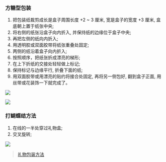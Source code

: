 <!--
abbrlink: jbc6xmpx
-->

### 方糖型包装

1. 把包装纸裁剪成长是盒子周围长度 +2 ~ 3 厘米, 宽是盒子的宽度 +3 厘米, 盒底朝上置于纸张中央;
2. 将右侧的纸张沿盒子向内折入, 并保持纸的边缘位于盒子中央;
3. 再把左侧的纸向内折入;
4. 用透明胶或双面胶带将纸张重叠处固定;
5. 两侧的纸沿着盒子向内折入;
6. 按照顺序，把纸张折成漂亮的梯形;
7. 在上下折纸的交接处轻轻做上标记;
8. 保持标记与边缘平行, 折叠下面的纸;
9. 用双面胶带或用漂亮的贴约将接合处固定, 再将另一侧包好, 翻到盒子正面, 用丝带或花装饰一下就完成了。

![](http://with.muyunyun.cn/62b33e8a41f88835ecf25de101f38eec.jpg)

![](http://with.muyunyun.cn/04a72955723425fcad4cff7288b74d03.jpg)

### 打蝴蝶结方法

1. 在线的一半处穿过礼物盒;
2. 交叉旋转;

![](http://with.muyunyun.cn/7d2ffb72e7deacf8c1665c39d0817a6a.jpg-300)

> [礼物包装方法](http://www.mimidiy.com/2012/0919/li-wu-bao-zhuang-fa.html)
